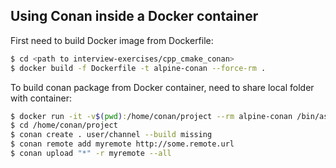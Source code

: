 ## Using Conan inside a Docker container

First need to build Docker image from Dockerfile:
```bash
$ cd <path to interview-exercises/cpp_cmake_conan>
$ docker build -f Dockerfile -t alpine-conan --force-rm .
```

To build conan package from Docker container, need to share local folder with container:
```bash
$ docker run -it -v$(pwd):/home/conan/project --rm alpine-conan /bin/ash
$ cd /home/conan/project
$ conan create . user/channel --build missing
$ conan remote add myremote http://some.remote.url
$ conan upload "*" -r myremote --all
```

